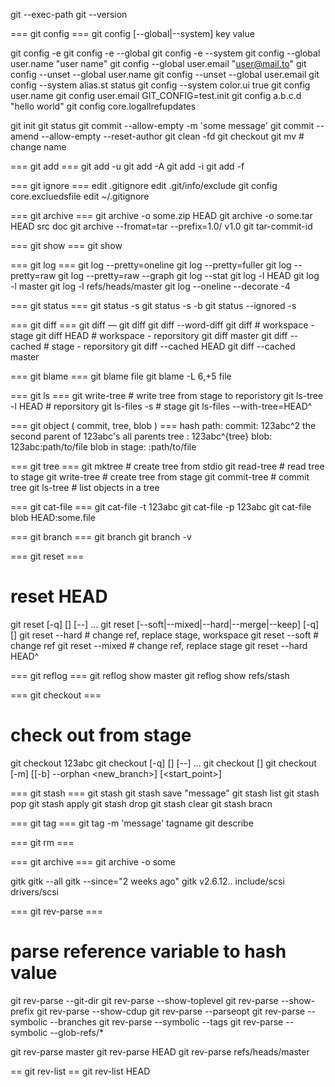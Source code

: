 
git --exec-path
git --version

=== git config ===
git config [--global|--system] key value

git config -e
git config -e --global
git config -e --system
git config --global user.name "user name"
git config --global user.email "user@mail.to"
git config --unset --global user.name
git config --unset --global user.email
git config --system alias.st status
git config --system color.ui true
git config user.name
git config user.email
GIT_CONFIG=test.init git config a.b.c.d "hello world"
git config core.logallrefupdates

git init
git status
git commit --allow-empty -m 'some message'
git commit --amend --allow-empty --reset-author
git clean -fd
git checkout 
git mv # change name


=== git add ===
git add -u
git add -A
git add -i
git add -f 

=== git ignore ===
edit .gitignore
edit .git/info/exclude
git config core.excluedsfile
edit ~/.gitignore

=== git archive ===
git archive -o some.zip HEAD
git archive -o some.tar HEAD src doc
git archive --fromat=tar --prefix=1.0/ v1.0
git tar-commit-id

=== git show ===
git show

=== git log ===
git log --pretty=oneline
git log --pretty=fuller
git log --pretty=raw
git log --pretty=raw --graph
git log --stat
git log -l HEAD
git log -l master
git log -l refs/heads/master
git log --oneline --decorate -4

=== git status ===
git status -s
git status -s -b
git status --ignored -s

=== git diff ===
git diff <commit1> <commit2> — <paths>
git diff <path1> <path2>
git diff --word-diff
git diff # workspace - stage
git diff HEAD # workspace - reporsitory
git diff master
git diff --cached # stage - reporsitory
git diff --cached HEAD
git diff --cached master

=== git blame ===
git blame file
git blame -L 6,+5 file

=== git ls ===
git write-tree # write tree from stage to reporistory
git ls-tree -l HEAD # reporsitory
git ls-files -s # stage
git ls-files --with-tree=HEAD^

=== git object ( commit, tree, blob ) ===
hash path:
commit: 123abc^2 the second parent of 123abc's all parents
tree : 123abc^{tree}
blob: 123abc:path/to/file
blob in stage: :path/to/file

=== git tree ===
git mktree # create tree from stdio
git read-tree # read tree to stage
git write-tree # create tree from stage
git commit-tree # commit tree
git ls-tree # list objects in a tree


=== git cat-file ===
git cat-file -t 123abc
git cat-file -p 123abc
git cat-file blob HEAD:some.file


=== git branch ===
git branch
git branch -v

=== git reset ===
# reset HEAD
git reset [-q] [<commit>] [--] <path>...
git reset [--soft|--mixed|--hard|--merge|--keep] [-q] [<commit>]
git reset --hard <commit> # change ref, replace stage, workspace 
git reset --soft <commit> # change ref
git reset --mixed <commit> # change ref, replace stage
git reset --hard HEAD^

=== git reflog ===
git reflog show master
git reflog show refs/stash

=== git checkout ===
# check out from stage
git checkout 123abc
git checkout [-q] [<commit>] [--] <paths>...
git checkout [<branch>]
git checkout [-m] [[-b] --orphan <new_branch>] [<start_point>]

=== git stash ===
git stash
git stash save "message"
git stash list
git stash pop
git stash apply
git stash drop
git stash clear
git stash bracn <branch-name>

=== git tag ===
git tag -m 'message' tagname
git describe

=== git rm ===

=== git archive ===
git archive -o some

gitk
gitk --all
gitk --since="2 weeks ago"
gitk v2.6.12.. include/scsi drivers/scsi

=== git rev-parse ===
# parse reference variable to hash value
git rev-parse --git-dir
git rev-parse --show-toplevel
git rev-parse --show-prefix
git rev-parse --show-cdup
git rev-parse --parseopt
git rev-parse --symbolic --branches
git rev-parse --symbolic --tags
git rev-parse --symbolic --glob-refs/*

git rev-parse master
git rev-parse HEAD
git rev-parse refs/heads/master

== git rev-list ==
git rev-list HEAD


















